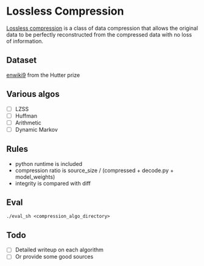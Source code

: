 # Lossless Compression #

[Lossless compression](https://en.wikipedia.org/wiki/Lossless_compression) is a class of data compression that allows the original data to be perfectly reconstructed from the compressed data with no loss of information. 

## Dataset

[enwiki9](http://prize.hutter1.net/) from the Hutter prize

## Various algos

- [ ] LZSS
- [ ] Huffman
- [ ] Arithmetic
- [ ] Dynamic Markov

## Rules

- python runtime is included
- compression ratio is source_size / (compressed + decode.py + model_weights)
- integrity is compared with diff

## Eval

```
./eval_sh <compression_algo_directory>
```

## Todo

- [ ] Detailed writeup on each algorithm
- [ ] Or provide some good sources
